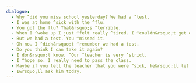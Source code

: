 ```yaml
---
dialogue:
  - Why ^did you miss school yesterday? We had a ^test.
  - I was at home ^sick with the ^flu.
  - You got the flu? That&rsquo;s ^terrible.
  - When I ^woke up I just ^felt really ^tired. I ^couldn&rsquo;t get out of bed.
  - But we had a test. You ^missed it.
  - Oh no. I ^didn&rsquo;t ^remember we had a test.
  - Do you think I can take it again?
  - I don&rsquo;t know. ^Our ^teacher is very ^strict.
  - I ^hope so. I really need to pass the class.
  - Maybe if you tell the teacher that you were ^sick, he&rsquo;ll let you take the test.
  - I&rsquo;ll ask him today.
---
```

